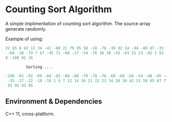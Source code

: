 # Counting Sort Algorithm

A simple implimentation of counting sort algorithm. The source array generate randomly.

Example of using:

```powershell
22 65 6 42 12 34 -41 -80 21 79 95 58 -18 -78 -39 92 14 -84 -80 87 -35 72 -92 -48
 -68 -10 -79 7 67 -45 71 -68 -27 -54 -76 38 38 -43 -83 51 23 -92 1 93 -22 -56 -8
9 -100 91 16

         Sorting.....

-100 -92 -92 -89 -84 -83 -80 -80 -79 -78 -76 -68 -68 -56 -54 -48 -45 -43 -41 -39
 -35 -27 -22 -18 -10 1 6 7 12 14 16 21 22 23 34 38 38 42 51 58 65 67 71 72 79 87
 91 92 93 95
```

## Environment & Dependencies

C++ 11, cross-platform.
